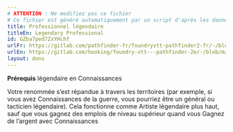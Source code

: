 ```yaml
---
# ATTENTION : Ne modifiez pas ce fichier
# Ce fichier est généré automatiquement par un script d'après les données du module Foundry VTT officiel et de sa traduction
title: Professionnel légendaire
titleEn: Legendary Professional
id: GZba7ped7ZxYHchf
urlFr: https://gitlab.com/pathfinder-fr/foundryvtt-pathfinder2-fr/-/blob/master/data/feats/GZba7ped7ZxYHchf.htm
urlEn: https://gitlab.com/hooking/foundry-vtt---pathfinder-2e/-/blob/master/packs/data/feats.db/legendary-professional.json
layout: dons
---
```

**Prérequis** légendaire en Connaissances

Votre renommée s’est répandue à travers les territoires (par exemple, si vous avez Connaissances de la guerre, vous pourriez être un général ou tacticien légendaire). Cela fonctionne comme Artiste légendaire plus haut, sauf que vous gagnez des emplois de niveau supérieur quand vous Gagnez de l’argent avec Connaissances
